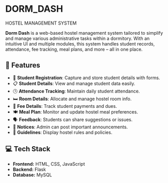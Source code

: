 # DORM_DASH
HOSTEL MANAGEMENT SYSTEM 

**Dorm Dash** is a web-based hostel management system tailored to simplify and manage various administrative tasks within a dormitory. With an intuitive UI and multiple modules, this system handles student records, attendance, fee tracking, meal plans, and more – all in one place.

## 🚀 Features

- 👤 **Student Registration**: Capture and store student details with forms.
- 📋 **Student Details**: View and manage student data easily.
- 🕒 **Attendance Tracking**: Maintain daily student attendance.
- 🛏️ **Room Details**: Allocate and manage hostel room info.
- 💸 **Fee Details**: Track student payments and dues.
- 🍽️ **Meal Plan**: Monitor and update hostel meal preferences.
- 🗣️ **Feedback**: Students can share suggestions or issues.
- 📢 **Notices**: Admin can post important announcements.
- 📘 **Guidelines**: Display hostel rules and policies.

## 💻 Tech Stack

- **Frontend:** HTML, CSS, JavaScript  
- **Backend:** Flask 
- **Database:** MySQL
